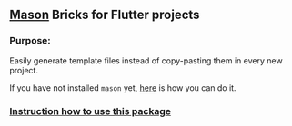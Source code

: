 ## **[Mason](https://pub.dev/packages/mason) Bricks for Flutter projects**

### **Purpose**:
Easily generate template files instead of copy-pasting them in every new project.

If you have not installed `mason` yet, [here](https://pub.dev/packages/mason_cli#installation) is how you can do it.

### [**Instruction how to use this package**](https://radomir9720.github.io/mason_bricks/)